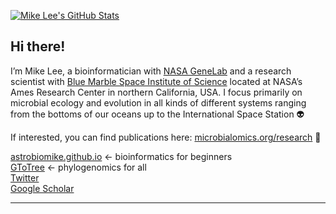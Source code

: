 
[![Mike Lee's GitHub Stats](https://github-readme-stats.vercel.app/api?username=astrobiomike&show_icons=true&theme=tokyonight)](https://github.com/anuraghazra/github-readme-stats)

## Hi there!
I’m Mike Lee, a bioinformatician with [NASA GeneLab](https://genelab.nasa.gov/) and a research scientist with [Blue Marble Space Institute of Science](https://www.bmsis.org/) located at NASA’s Ames Research Center in northern California, USA. I focus primarily on microbial ecology and evolution in all kinds of different systems ranging from the bottoms of our oceans up to the International Space Station 👽

If interested, you can find publications here: [microbialomics.org/research](https://microbialomics.org/research) 🙂

[astrobiomike.github.io](https://astrobiomike.github.io) <- bioinformatics for beginners  
[GToTree](https://github.com/AstrobioMike/GToTree/wiki) <- phylogenomics for all  
[Twitter](https://twitter.com/astrobiomike)  
[Google Scholar](https://scholar.google.com/citations?user=-ONw6lsAAAAJ&hl)


---

<!--
**AstrobioMike/AstrobioMike** is a ✨ _special_ ✨ repository because its `README.md` (this file) appears on your GitHub profile.

Here are some ideas to get you started:

- 🔭 I’m currently working on ...
- 🌱 I’m currently learning ...
- 👯 I’m looking to collaborate on ...
- 🤔 I’m looking for help with ...
- 💬 Ask me about ...
- 📫 How to reach me: ...
- 😄 Pronouns: ...
- ⚡ Fun fact: ...
-->
